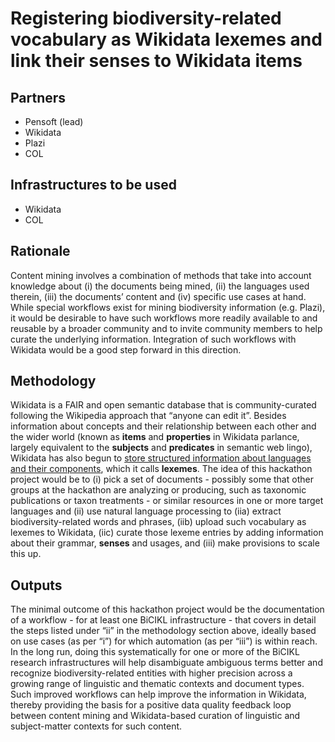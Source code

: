 # Registering biodiversity-related vocabulary as Wikidata lexemes and link their senses to Wikidata items

## Partners
- Pensoft (lead)
- Wikidata
- Plazi
- COL

## Infrastructures to be used 
- Wikidata
- COL
  
## Rationale
Content mining involves a combination of methods that take into account knowledge about (i) the documents being mined, (ii) the languages used therein, (iii) the documents’ content and (iv) specific use cases at hand. While special workflows exist for mining biodiversity information (e.g. Plazi), it would be desirable to have such workflows more readily available to and reusable by a broader community and to invite community members to help curate the underlying information. Integration of such workflows with Wikidata would be a good step forward in this direction.

## Methodology
Wikidata is a FAIR and open semantic database that is community-curated following the Wikipedia approach that “anyone can edit it”. Besides information about concepts and their relationship between each other and the wider world (known as **items** and **properties** in Wikidata parlance, largely equivalent to the **subjects** and **predicates** in semantic web lingo), Wikidata has also begun to [store structured information about languages and their components](https://www.wikidata.org/wiki/Wikidata:Lexicographical_data), which it calls **lexemes**. The idea of this hackathon project would be to (i) pick a set of documents - possibly some that other groups at the hackathon are analyzing or producing, such as taxonomic publications or taxon treatments - or similar resources in one or more target languages and (ii) use natural language processing to (iia) extract biodiversity-related words and phrases, (iib) upload such vocabulary as lexemes to Wikidata, (iic) curate those lexeme entries by adding information about their grammar, **senses** and usages, and (iii) make provisions to scale this up.

## Outputs
The minimal outcome of this hackathon project would be the documentation of a workflow - for at least one BiCIKL infrastructure - that covers in detail the steps listed under “ii” in the methodology section above, ideally based on use cases (as per “i”) for which automation (as per “iii”) is within reach. In the long run, doing this systematically for one or more of the BiCIKL research infrastructures will help disambiguate ambiguous terms better and recognize biodiversity-related entities with higher precision across a growing range of linguistic and thematic contexts and document types. Such improved workflows can help improve the information in Wikidata, thereby providing the basis for a positive data quality feedback loop between content mining and Wikidata-based curation of linguistic and subject-matter contexts for such content.
